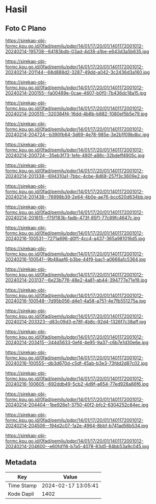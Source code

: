 # Hasil

## Foto C Plano

https://sirekap-obj-formc.kpu.go.id/0fad/pemilu/pdpr/14/01/17/20/01/1401172001012-20240214-195708--64183bdb-03ad-4d38-a1be-e643d3a5b635.jpg

https://sirekap-obj-formc.kpu.go.id/0fad/pemilu/pdpr/14/01/17/20/01/1401172001012-20240214-201144--68d888d2-3287-49dd-a042-3c2436d3a160.jpg

https://sirekap-obj-formc.kpu.go.id/0fad/pemilu/pdpr/14/01/17/20/01/1401172001012-20240214-200155--fa00489e-0cae-4607-b0f0-7b436dc18a15.jpg

https://sirekap-obj-formc.kpu.go.id/0fad/pemilu/pdpr/14/01/17/20/01/1401172001012-20240214-200515--320384f4-16dd-4b8b-b882-1080ef5b5e79.jpg

https://sirekap-obj-formc.kpu.go.id/0fad/pemilu/pdpr/14/01/17/20/01/1401172001012-20240214-204724--b390fb64-3d69-4e78-985e-3e2b1f09bdbc.jpg

https://sirekap-obj-formc.kpu.go.id/0fad/pemilu/pdpr/14/01/17/20/01/1401172001012-20240214-200724--35eb3f73-1efe-480f-a88c-32bdeff4905c.jpg

https://sirekap-obj-formc.kpu.go.id/0fad/pemilu/pdpr/14/01/17/20/01/1401172001012-20240214-201338--694310a1-7bbc-4cbe-8d68-257f3c3609e2.jpg

https://sirekap-obj-formc.kpu.go.id/0fad/pemilu/pdpr/14/01/17/20/01/1401172001012-20240214-201438--76998b39-2e64-4b0e-ae76-bcc620d634bb.jpg

https://sirekap-obj-formc.kpu.go.id/0fad/pemilu/pdpr/14/01/17/20/01/1401172001012-20240214-201815--f75f183b-fadb-473f-85f1-77c89fc4647c.jpg

https://sirekap-obj-formc.kpu.go.id/0fad/pemilu/pdpr/14/01/17/20/01/1401172001012-20240216-100531--7271a696-d0f1-4cc4-a437-365a981016d5.jpg

https://sirekap-obj-formc.kpu.go.id/0fad/pemilu/pdpr/14/01/17/20/01/1401172001012-20240216-100541--9b48aaf6-b3be-44f9-bac1-a0666a1c5364.jpg

https://sirekap-obj-formc.kpu.go.id/0fad/pemilu/pdpr/14/01/17/20/01/1401172001012-20240214-203137--6e23b776-48e2-4a81-ab44-394777e71e19.jpg

https://sirekap-obj-formc.kpu.go.id/0fad/pemilu/pdpr/14/01/17/20/01/1401172001012-20240216-100548--7d95b056-d4e1-4a58-a751-4e7fb551275a.jpg

https://sirekap-obj-formc.kpu.go.id/0fad/pemilu/pdpr/14/01/17/20/01/1401172001012-20240214-203323--d83c09d3-e78f-4b8c-92d4-1326f7c38aff.jpg

https://sirekap-obj-formc.kpu.go.id/0fad/pemilu/pdpr/14/01/17/20/01/1401172001012-20240214-203415--344d5633-0ef4-4e95-9a37-c6b7e1d30e6e.jpg

https://sirekap-obj-formc.kpu.go.id/0fad/pemilu/pdpr/14/01/17/20/01/1401172001012-20240216-100555--db3d670d-c5df-45ab-b3e3-73fdd2d87c02.jpg

https://sirekap-obj-formc.kpu.go.id/0fad/pemilu/pdpr/14/01/17/20/01/1401172001012-20240216-100605--692ddb49-5cb2-4d9f-a654-77ed928a66f6.jpg

https://sirekap-obj-formc.kpu.go.id/0fad/pemilu/pdpr/14/01/17/20/01/1401172001012-20240214-204404--1be926e1-3750-40f2-bfc2-6304252c84ec.jpg

https://sirekap-obj-formc.kpu.go.id/0fad/pemilu/pdpr/14/01/17/20/01/1401172001012-20240214-204506--194d2c07-1a2e-4964-8bbf-b741ad56b534.jpg

https://sirekap-obj-formc.kpu.go.id/0fad/pemilu/pdpr/14/01/17/20/01/1401172001012-20240214-204600--e60fd116-b7a5-4078-83d5-84bb53a9c045.jpg


## Metadata

| Key        | Value               |
| ---------- | ------------------- |
| Time Stamp | 2024-02-17 13:05:41 |
| Kode Dapil | 1402                |



